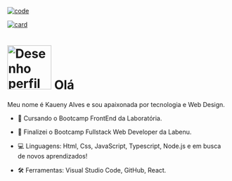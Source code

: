 [![code](https://github-readme-stats.vercel.app/api/top-langs/?username=Kaueny-Alves&hide=html&layout=compact&theme=default)](https://github.com/Kaueny-Alves/)

[![card](https://github-readme-stats.vercel.app/api?username=Kaueny-Alves&theme=default)](https://github.com/Kaueny-Alves/)


<h1 align="justify"> 
<img width="100" alt="Desenho perfil Kau " src="https://user-images.githubusercontent.com/63555634/88557975-4e92a700-d001-11ea-9a94-f8fdca4814d5.png"> 
 Olá
</h1>

<p align="justify"> Meu nome é Kaueny Alves e sou apaixonada por tecnologia e  Web Design.



- 📝 Cursando o Bootcamp FrontEnd da Laboratória.
 
- 📝 Finalizei o Bootcamp Fullstack Web Developer da Labenu.
 
- 💻 Linguagens: Html, Css, JavaScript, Typescript, Node.js e em busca de novos aprendizados!

- 🛠 Ferramentas: Visual Studio Code, GitHub, React. </p>



<!--
**Kaueny-Alves/Kaueny-Alves** is a ✨ _special_ ✨ repository because its `README.md` (this file) appears on your GitHub profile.

